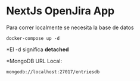 # NextJs OpenJira App
Para correr localmente se necesita la base de datos
```
docker-compose up -d
```
*El -d significa __detached__

*MongoDB URL Local:
```
mongodb://localhost:27017/entriesdb
```